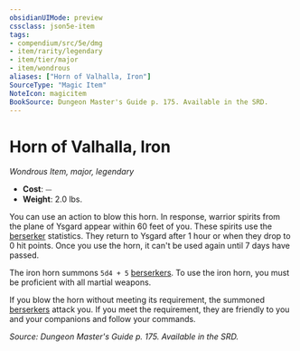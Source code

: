 ```yaml
---
obsidianUIMode: preview
cssclass: json5e-item
tags:
- compendium/src/5e/dmg
- item/rarity/legendary
- item/tier/major
- item/wondrous
aliases: ["Horn of Valhalla, Iron"]
SourceType: "Magic Item"
NoteIcon: magicitem
BookSource: Dungeon Master's Guide p. 175. Available in the SRD.
---
```

# Horn of Valhalla, Iron
*Wondrous Item, major, legendary*  

- **Cost**: ⏤
- **Weight**: 2.0 lbs.

You can use an action to blow this horn. In response, warrior spirits from the plane of Ysgard appear within 60 feet of you. These spirits use the [berserker](/3-Mechanics/CLI/bestiary/humanoid/berserker.md) statistics. They return to Ysgard after 1 hour or when they drop to 0 hit points. Once you use the horn, it can't be used again until 7 days have passed.

The iron horn summons `5d4 + 5` [berserkers](/3-Mechanics/CLI/bestiary/humanoid/berserker.md). To use the iron horn, you must be proficient with all martial weapons.

If you blow the horn without meeting its requirement, the summoned [berserkers](/3-Mechanics/CLI/bestiary/humanoid/berserker.md) attack you. If you meet the requirement, they are friendly to you and your companions and follow your commands.

*Source: Dungeon Master's Guide p. 175. Available in the SRD.*